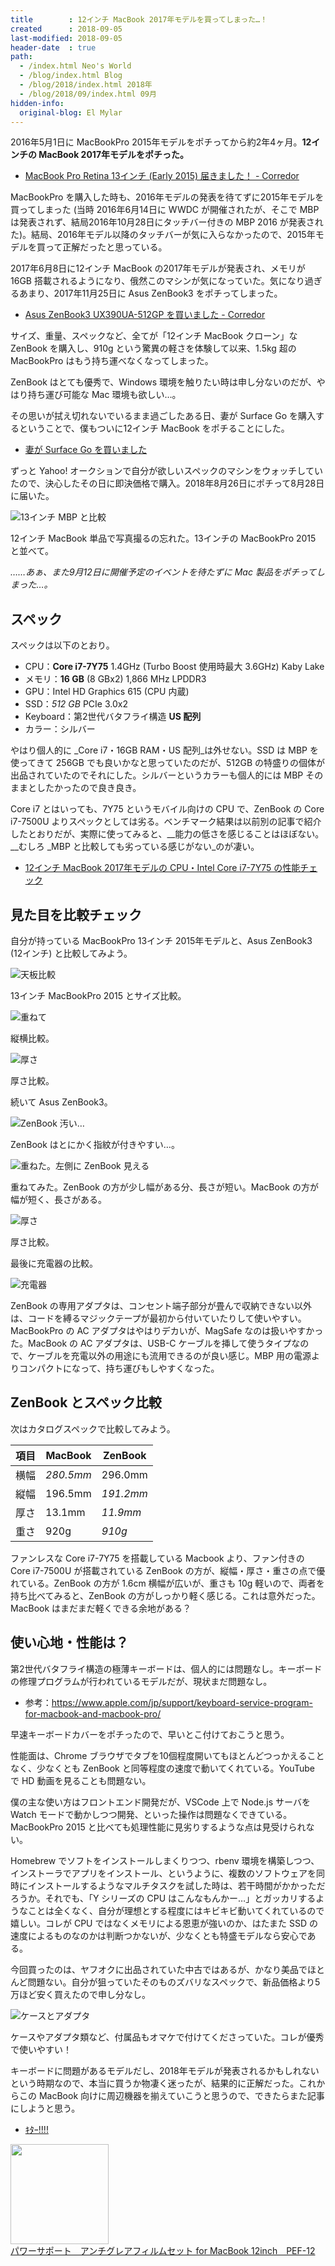 ```yaml
---
title        : 12インチ MacBook 2017年モデルを買ってしまった…！
created      : 2018-09-05
last-modified: 2018-09-05
header-date  : true
path:
  - /index.html Neo's World
  - /blog/index.html Blog
  - /blog/2018/index.html 2018年
  - /blog/2018/09/index.html 09月
hidden-info:
  original-blog: El Mylar
---
```


2016年5月1日に MacBookPro 2015年モデルをポチってから約2年4ヶ月。__12インチの MacBook 2017年モデルをポチった。__

- [MacBook Pro Retina 13インチ (Early 2015) 届きました！ - Corredor](http://neos21.hatenablog.com/entry/2016/05/08/041357)

MacBookPro を購入した時も、2016年モデルの発表を待てずに2015年モデルを買ってしまった (当時 2016年6月14日に WWDC が開催されたが、そこで MBP は発表されず、結局2016年10月28日にタッチバー付きの MBP 2016 が発表された)。結局、2016年モデル以降のタッチバーが気に入らなかったので、2015年モデルを買って正解だったと思っている。

2017年6月8日に12インチ MacBook の2017年モデルが発表され、メモリが 16GB 搭載されるようになり、俄然このマシンが気になっていた。気になり過ぎるあまり、2017年11月25日に Asus ZenBook3 をポチってしまった。

- [Asus ZenBook3 UX390UA-512GP を買いました - Corredor](http://neos21.hatenablog.com/entry/2017/12/06/080000)

サイズ、重量、スペックなど、全てが「12インチ MacBook クローン」な ZenBook を購入し、910g という驚異の軽さを体験して以来、1.5kg 超の MacBookPro はもう持ち運べなくなってしまった。

ZenBook はとても優秀で、Windows 環境を触りたい時は申し分ないのだが、やはり持ち運び可能な Mac 環境も欲しい…。

その思いが拭え切れないでいるまま過ごしたある日、妻が Surface Go を購入するということで、僕もついに12インチ MacBook をポチることにした。

- [妻が Surface Go を買いました](06-01.html)

ずっと Yahoo! オークションで自分が欲しいスペックのマシンをウォッチしていたので、決心したその日に即決価格で購入。2018年8月26日にポチって8月28日に届いた。

![13インチ MBP と比較](./05-01-05.jpg)

12インチ MacBook 単品で写真撮るの忘れた。13インチの MacBookPro 2015 と並べて。

_……あぁ、また9月12日に開催予定のイベントを待たずに Mac 製品をポチってしまった…。_

## スペック

スペックは以下のとおり。

- CPU：__Core i7-7Y75__ 1.4GHz (Turbo Boost 使用時最大 3.6GHz) Kaby Lake
- メモリ：__16 GB__ (8 GBx2) 1,866 MHz LPDDR3
- GPU：Intel HD Graphics 615 (CPU 内蔵)
- SSD：_512 GB_ PCIe 3.0x2
- Keyboard：第2世代バタフライ構造 __US 配列__
- カラー：シルバー

やはり個人的に _Core i7・16GB RAM・US 配列_は外せない。SSD は MBP を使ってきて 256GB でも良いかなと思っていたのだが、512GB の特盛りの個体が出品されていたのでそれにした。シルバーというカラーも個人的には MBP そのままとしたかったので良き良き。

Core i7 とはいっても、7Y75 というモバイル向けの CPU で、ZenBook の Core i7-7500U よりスペックとしては劣る。ベンチマーク結果は以前別の記事で紹介したとおりだが、実際に使ってみると、__能力の低さを感じることはほぼない。__むしろ _MBP と比較しても劣っている感じがない_のが凄い。

- [12インチ MacBook 2017年モデルの CPU・Intel Core i7-7Y75 の性能チェック](/blog/2018/08/22-01.html)

## 見た目を比較チェック

自分が持っている MacBookPro 13インチ 2015年モデルと、Asus ZenBook3 (12インチ) と比較してみよう。

![天板比較](./05-01-09.jpg)

13インチ MacBookPro 2015 とサイズ比較。

![重ねて](./05-01-08.jpg)

縦横比較。

![厚さ](./05-01-07.jpg)

厚さ比較。

続いて Asus ZenBook3。

![ZenBook 汚い…](./05-01-03.jpg)

ZenBook はとにかく指紋が付きやすい…。

![重ねた。左側に ZenBook 見える](./05-01-02.jpg)

重ねてみた。ZenBook の方が少し幅がある分、長さが短い。MacBook の方が幅が短く、長さがある。

![厚さ](./05-01-01.jpg)

厚さ比較。

最後に充電器の比較。

![充電器](./05-01-04.jpg)

ZenBook の専用アダプタは、コンセント端子部分が畳んで収納できない以外は、コードを縛るマジックテープが最初から付いていたりして使いやすい。MacBookPro の AC アダプタはやはりデカいが、MagSafe なのは扱いやすかった。MacBook の AC アダプタは、USB-C ケーブルを挿して使うタイプなので、ケーブルを充電以外の用途にも流用できるのが良い感じ。MBP 用の電源よりコンパクトになって、持ち運びもしやすくなった。

## ZenBook とスペック比較

次はカタログスペックで比較してみよう。

| 項目 | MacBook   | ZenBook   |
|------|-----------|-----------|
| 横幅 | _280.5mm_ | 296.0mm   |
| 縦幅 | 196.5mm   | _191.2mm_ |
| 厚さ | 13.1mm    | _11.9mm_  |
| 重さ | 920g      | _910g_    |

ファンレスな Core i7-7Y75 を搭載している Macbook より、ファン付きの Core i7-7500U が搭載されている ZenBook の方が、縦幅・厚さ・重さの点で優れている。ZenBook の方が 1.6cm 横幅が広いが、重さも 10g 軽いので、両者を持ち比べてみると、ZenBook の方がしっかり軽く感じる。これは意外だった。MacBook はまだまだ軽くできる余地がある？

## 使い心地・性能は？

第2世代バタフライ構造の極薄キーボードは、個人的には問題なし。キーボードの修理プログラムが行われているモデルだが、現状まだ問題なし。

- 参考：<https://www.apple.com/jp/support/keyboard-service-program-for-macbook-and-macbook-pro/>

早速キーボードカバーをポチったので、早いとこ付けておこうと思う。

性能面は、Chrome ブラウザでタブを10個程度開いてもほとんどつっかえることなく、少なくとも ZenBook と同等程度の速度で動いてくれている。YouTube で HD 動画を見ることも問題ない。

僕の主な使い方はフロントエンド開発だが、VSCode 上で Node.js サーバを Watch モードで動かしつつ開発、といった操作は問題なくできている。MacBookPro 2015 と比べても処理性能に見劣りするような点は見受けられない。

Homebrew でソフトをインストールしまくりつつ、rbenv 環境を構築しつつ、インストーラでアプリをインストール、というように、複数のソフトウェアを同時にインストールするようなマルチタスクを試した時は、若干時間がかかっただろうか。それでも、「Y シリーズの CPU はこんなもんかー…」とガッカリするようなことは全くなく、自分が理想とする程度にはキビキビ動いてくれているので嬉しい。コレが CPU ではなくメモリによる恩恵が強いのか、はたまた SSD の速度によるものなのかは判断つかないが、少なくとも特盛モデルなら安心である。

今回買ったのは、ヤフオクに出品されていた中古ではあるが、かなり美品でほとんど問題ない。自分が狙っていたそのものズバリなスペックで、新品価格より5万ほど安く買えたので申し分なし。

![ケースとアダプタ](./05-01-06.jpg)

ケースやアダプタ類など、付属品もオマケで付けてくださっていた。コレが優秀で使いやすい！

キーボードに問題があるモデルだし、2018年モデルが発表されるかもしれないという時期なので、本当に買うか物凄く迷ったが、結果的に正解だった。これからこの MacBook 向けに周辺機器を揃えていこうと思うので、できたらまた記事にしようと思う。

- [ｷﾀｰ!!!!](https://www.instagram.com/p/BnEHfjuhteP/)

<div class="ad-amazon">
  <div class="ad-amazon-image">
    <a href="https://www.amazon.co.jp/dp/B00ZZWK896?tag=neos21-22&amp;linkCode=osi&amp;th=1&amp;psc=1">
      <img src="https://m.media-amazon.com/images/I/51t7cm+lwBL._SL160_.jpg" width="157" height="160">
    </a>
  </div>
  <div class="ad-amazon-info">
    <div class="ad-amazon-title">
      <a href="https://www.amazon.co.jp/dp/B00ZZWK896?tag=neos21-22&amp;linkCode=osi&amp;th=1&amp;psc=1">パワーサポート　アンチグレアフィルムセット for MacBook 12inch　PEF-12</a>
    </div>
  </div>
</div>
